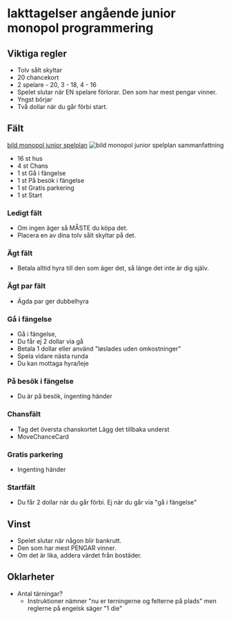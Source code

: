 # Iakttagelser angående junior monopol programmering

## Viktiga regler

- Tolv sålt skyltar
- 20 chancekort
- 2 spelare - 20, 3 - 18, 4 - 16
- Spelet slutar när EN spelare förlorar. Den som har mest pengar vinner.
- Yngst börjar
- Två dollar när du går förbi start.

## Fält

[bild monopol junior spelplan](https://drive.google.com/file/d/15oSUaFK5NtryM21fVlUwhGYGYiCACye7/view)
![bild monopol junior spelplan](https://www.komplett.dk/img/p/1000/1186405_3.jpg)
sammanfattning

- 16 st hus
- 4 st Chans
- 1 st Gå i fängelse
- 1 st På besök i fängelse
- 1 st Gratis parkering
- 1 st Start

### Ledigt fält

- Om ingen äger så MÅSTE du köpa det.
- Placera en av dina tolv sålt skyltar på det.

### Ägt fält

- Betala alltid hyra till den som äger det, så länge det inte är dig själv.

### Ägt par fält

- Ägda par ger dubbelhyra

### Gå i fängelse

- Gå i fängelse,
- Du får ej 2 dollar via gå
- Betala 1 dollar eller använd "løslades uden omkostninger"
- Spela vidare nästa runda
- Du kan mottaga hyra/leje

### På besök i fängelse

- Du är på besök, ingenting händer

### Chansfält

- Tag det översta chanskortet
  Lägg det tillbaka underst
- MoveChanceCard

### Gratis parkering

- Ingenting händer

### Startfält

- Du får 2 dollar när du går förbi. Ej när du går via "gå i fängelse"

## Vinst

- Spelet slutar när någon blir bankrutt.
- Den som har mest PENGAR vinner.
- Om det är lika, addera värdet från bostäder.

## Oklarheter

- Antal tärningar?
  - Instruktioner nämner "nu er terningerne og felterne på plads" men reglerne på engelsk säger "1 die"
